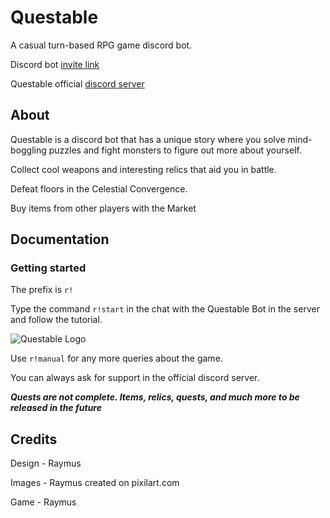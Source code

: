 # Questable

A casual turn-based RPG game discord bot.

Discord bot [invite link](https://discord.com/api/oauth2/authorize?client_id=1108680864751165510&permissions=534723950656&scope=bot)

Questable official [discord server](https://discord.gg/WxyrZ4SVVv)

## About
Questable is a discord bot that has a unique story where you solve mind-boggling puzzles and fight monsters to figure out more about yourself. 

Collect cool weapons and interesting relics that aid you in battle. 

Defeat floors in the Celestial Convergence. 

Buy items from other players with the Market

## Documentation
### Getting started
The prefix is `r!`

Type the command `r!start` in the chat with the Questable Bot in the server and follow the tutorial.

![Questable Logo](https://cdn.discordapp.com/attachments/1046831128553734217/1134846966547886101/questable_logo.png)

Use `r!manual` for any more queries about the game. 

You can always ask for support in the official discord server. 

***Quests are not complete. Items, relics, quests, and much more to be released in the future***

## Credits
Design - Raymus

Images - Raymus created on pixilart.com

Game - Raymus
